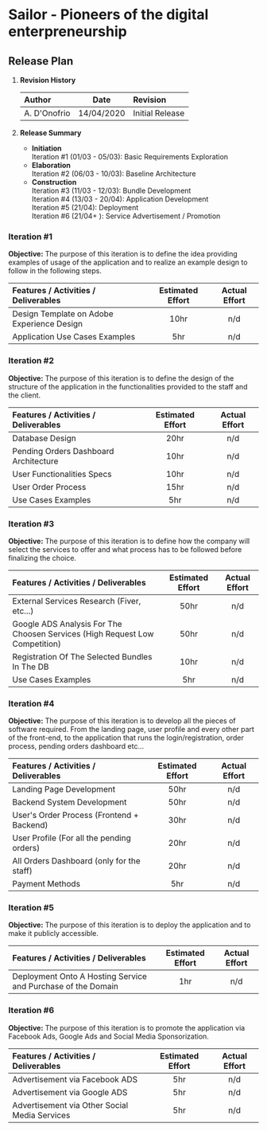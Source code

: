# Sailor - Pioneers of the digital enterpreneurship
## Release Plan

1. **Revision History**

    | Author       |      Date      |     Revision     |
    |:-------------|:--------------:|:-----------------|
    | A. D'Onofrio | 14/04/2020     |  Initial Release |

2. **Release Summary**
    * **Initiation**  
        Iteration #1 (01/03 - 05/03): Basic Requirements Exploration
    * **Elaboration**  
        Iteration #2 (06/03 - 10/03): Baseline Architecture 
    * **Construction**  
        Iteration #3 (11/03 - 12/03): Bundle Development  
        Iteration #4 (13/03 - 20/04): Application Development  
        Iteration #5 (21/04): Deployment  
        Iteration #6 (21/04+ ): Service Advertisement / Promotion 

### Iteration #1

**Objective:** The purpose of this iteration is to define the idea providing examples of usage of the application and to realize an example design to follow in the following steps.

| Features / Activities / Deliverables       | Estimated Effort | Actual Effort |
|:-------------------------------------------|:----------------:|:-------------:|
| Design Template on Adobe Experience Design |      10hr        |      n/d      |
| Application Use Cases Examples             |       5hr        |      n/d      |

### Iteration #2

**Objective:** The purpose of this iteration is to define the design of the structure of the application in the functionalities provided to the staff and the client.

| Features / Activities / Deliverables       | Estimated Effort | Actual Effort |
|:-------------------------------------------|:----------------:|:-------------:|
| Database Design                            |      20hr        |      n/d      |
| Pending Orders Dashboard Architecture      |      10hr        |      n/d      |
| User Functionalities Specs                 |      10hr        |      n/d      |
| User Order Process                         |      15hr        |      n/d      |
| Use Cases Examples                         |       5hr        |      n/d      |

### Iteration #3

**Objective:** The purpose of this iteration is to define how the company will select the services to offer and what process has to be followed before finalizing the choice.

| Features / Activities / Deliverables                                           | Estimated Effort | Actual Effort |
|:-------------------------------------------------------------------------------|:----------------:|:-------------:|
| External Services Research (Fiver, etc...)                                     |      50hr        |      n/d      |
| Google ADS Analysis For The Choosen Services   (High Request Low Competition)  |      50hr        |      n/d      |
| Registration Of The Selected Bundles In The DB                                 |      10hr        |      n/d      |
| Use Cases Examples                                                             |       5hr        |      n/d      |

### Iteration #4

**Objective:** The purpose of this iteration is to develop all the pieces of software required. From the landing page, user profile and every other part of the front-end, to the application that runs the login/registration, order process, pending orders dashboard etc...

| Features / Activities / Deliverables       | Estimated Effort | Actual Effort |
|:-------------------------------------------|:----------------:|:-------------:|
| Landing Page Development                   |      50hr        |      n/d      |
| Backend System Development                 |      50hr        |      n/d      |
| User's Order Process (Frontend + Backend)  |      30hr        |      n/d      |
| User Profile (For all the pending orders)  |      20hr        |      n/d      |
| All Orders Dashboard (only for the staff)  |      20hr        |      n/d      |
| Payment Methods                            |       5hr        |      n/d      |

### Iteration #5

**Objective:** The purpose of this iteration is to deploy the application and to make it publicly accessible.

| Features / Activities / Deliverables                         | Estimated Effort | Actual Effort |
|:-------------------------------------------------------------|:----------------:|:-------------:|
| Deployment Onto A Hosting Service and Purchase of the Domain |       1hr        |      n/d      |

### Iteration #6

**Objective:** The purpose of this iteration is to promote the application via Facebook Ads, Google Ads and Social Media Sponsorization.

| Features / Activities / Deliverables            | Estimated Effort | Actual Effort |
|:------------------------------------------------|:----------------:|:-------------:|
| Advertisement via Facebook ADS                  |       5hr        |      n/d      |
| Advertisement via Google ADS                    |       5hr        |      n/d      |
| Advertisement via Other Social Media Services   |       5hr        |      n/d      |